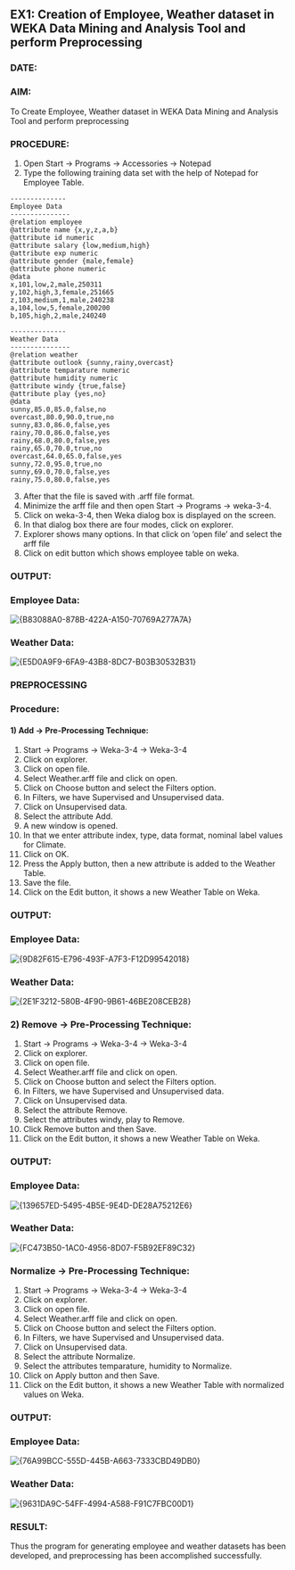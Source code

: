 ## EX1: Creation of Employee, Weather dataset in WEKA Data Mining and Analysis Tool and perform Preprocessing
### DATE:

### AIM: 
  To Create Employee, Weather dataset in WEKA Data Mining and Analysis Tool and perform preprocessing
  
  
### PROCEDURE: 
1) Open Start -> Programs -> Accessories -> Notepad
2) Type the following training data set with the help of Notepad for Employee Table.

```
--------------
Employee Data
---------------
@relation employee
@attribute name {x,y,z,a,b}
@attribute id numeric
@attribute salary {low,medium,high}
@attribute exp numeric
@attribute gender {male,female}
@attribute phone numeric
@data
x,101,low,2,male,250311
y,102,high,3,female,251665
z,103,medium,1,male,240238
a,104,low,5,female,200200
b,105,high,2,male,240240

--------------
Weather Data
---------------
@relation weather
@attribute outlook {sunny,rainy,overcast}
@attribute temparature numeric
@attribute humidity numeric
@attribute windy {true,false}
@attribute play {yes,no}
@data
sunny,85.0,85.0,false,no
overcast,80.0,90.0,true,no
sunny,83.0,86.0,false,yes
rainy,70.0,86.0,false,yes
rainy,68.0,80.0,false,yes
rainy,65.0,70.0,true,no
overcast,64.0,65.0,false,yes
sunny,72.0,95.0,true,no
sunny,69.0,70.0,false,yes
rainy,75.0,80.0,false,yes
```
3) After that the file is saved with .arff file format.
4) Minimize the arff file and then open Start -> Programs -> weka-3-4.
5) Click on weka-3-4, then Weka dialog box is displayed on the screen.
6) In that dialog box there are four modes, click on explorer.
7) Explorer shows many options. In that click on ‘open file’ and select the arff file
8) Click on edit button which shows employee table on weka.

### OUTPUT:


### Employee Data:
![{B83088A0-878B-422A-A150-70769A277A7A}](https://github.com/user-attachments/assets/934c463b-5f3a-4f44-8b5d-d389f4bebbf2)



### Weather Data:
![{E5D0A9F9-6FA9-43B8-8DC7-B03B30532B31}](https://github.com/user-attachments/assets/047fbcbd-3e60-43e8-9e34-5fb6c18c2bb3)



### PREPROCESSING

### Procedure:
#### 1) Add -> Pre-Processing Technique:
1) Start -> Programs -> Weka-3-4 -> Weka-3-4
2) Click on explorer.
3) Click on open file.
4) Select Weather.arff file and click on open.
5) Click on Choose button and select the Filters option.
6) In Filters, we have Supervised and Unsupervised data.
7) Click on Unsupervised data.
8) Select the attribute Add.
9) A new window is opened.
10) In that we enter attribute index, type, data format, nominal label values for Climate.
11) Click on OK.
12) Press the Apply button, then a new attribute is added to the Weather Table.
13) Save the file.
14) Click on the Edit button, it shows a new Weather Table on Weka.

### OUTPUT:

### Employee Data:
![{9D82F615-E796-493F-A7F3-F12D99542018}](https://github.com/user-attachments/assets/7fe1e7d8-b18c-40f8-bd7a-a0fe5b0d672e)



### Weather Data:
![{2E1F3212-580B-4F90-9B61-46BE208CEB28}](https://github.com/user-attachments/assets/f86df930-ce7e-4934-bfbb-43323df9bb5c)




### 2) Remove -> Pre-Processing Technique:

1) Start -> Programs -> Weka-3-4 -> Weka-3-4
2) Click on explorer.
3) Click on open file.
4) Select Weather.arff file and click on open.
5) Click on Choose button and select the Filters option.
6) In Filters, we have Supervised and Unsupervised data.
7) Click on Unsupervised data.
8) Select the attribute Remove.
9) Select the attributes windy, play to Remove.
10) Click Remove button and then Save.
11) Click on the Edit button, it shows a new Weather Table on Weka.

### OUTPUT:

### Employee Data:
![{139657ED-5495-4B5E-9E4D-DE28A75212E6}](https://github.com/user-attachments/assets/8f8c51fc-a3a4-4e21-b537-32a17b12107a)



### Weather Data:
![{FC473B50-1AC0-4956-8D07-F5B92EF89C32}](https://github.com/user-attachments/assets/1c4464a3-9805-47a1-99c3-76ec7eddc48e)




### Normalize -> Pre-Processing Technique:

1) Start -> Programs -> Weka-3-4 -> Weka-3-4
2) Click on explorer.
3) Click on open file.
4) Select Weather.arff file and click on open.
5) Click on Choose button and select the Filters option.
6) In Filters, we have Supervised and Unsupervised data.
7) Click on Unsupervised data.
8) Select the attribute Normalize.
9) Select the attributes temparature, humidity to Normalize.
10) Click on Apply button and then Save.
11) Click on the Edit button, it shows a new Weather Table with normalized values on Weka.

### OUTPUT:

### Employee Data:
![{76A99BCC-555D-445B-A663-7333CBD49DB0}](https://github.com/user-attachments/assets/0ed919a9-3a88-454e-b6d7-5278add3adec)



### Weather Data:
![{9631DA9C-54FF-4994-A588-F91C7FBC00D1}](https://github.com/user-attachments/assets/03593074-5e3a-40b2-be3f-df2c5bf1b262)





### RESULT: 
Thus the program for generating employee and weather datasets has been developed, and preprocessing has been accomplished successfully.

